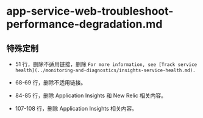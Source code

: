 # app-service-web-troubleshoot-performance-degradation.md

## 特殊定制

* 51 行，删除不适用链接，删除 `For more information, see [Track service health](../monitoring-and-diagnostics/insights-service-health.md).`

* 68-69 行，删除不适用链接。

* 84-85 行，删除 Application Insights 和 New Relic 相关内容。

* 107-108 行，删除 Application Insights 相关内容。